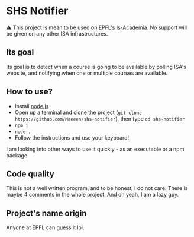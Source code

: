 # SHS Notifier

:warning: This project is mean to be used on [EPFL's Is-Academia](https://isa.epfl.ch). No support will be given on any other ISA infrastructures.

## Its goal

Its goal is to detect when a course is going to be available by polling ISA's website, and notifying when one or multiple courses are available.

## How to use?

* Install [node.js](https://nodejs.org/en/download)
* Open up a terminal and clone the project (`git clone https://github.com/Maeeen/shs-notifier`), then type `cd shs-notifier`
* `npm i`
* `node .`
* Follow the instructions and use your keyboard!

I am looking into other ways to use it quickly - as an executable or a npm package.

## Code quality

This is not a well written program, and to be honest, I do not care. There is maybe 4 comments in the whole project. And oh yeah, I am a lazy guy.

## Project's name origin

Anyone at EPFL can guess it lol.